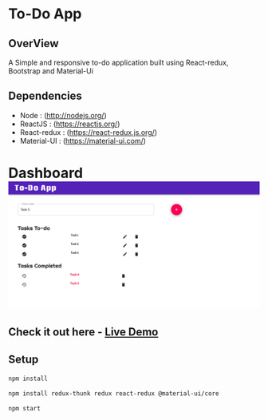 # To-Do App

## OverView
A Simple and responsive to-do application built using React-redux, Bootstrap and Material-Ui 

## Dependencies
* Node : (http://nodejs.org/)
* ReactJS : (https://reactjs.org/)
* React-redux : (https://react-redux.js.org/)
* Material-UI : (https://material-ui.com/)

# Dashboard ![Dashboard](https://github.com/Manishsharma203/react-redux-ToDoApp/blob/master/public/Home.png)

## Check it out here - [Live Demo](https://todo-app-ms.netlify.com/)

## Setup

```
npm install
```
```
npm install redux-thunk redux react-redux @material-ui/core
```
```
npm start
```
